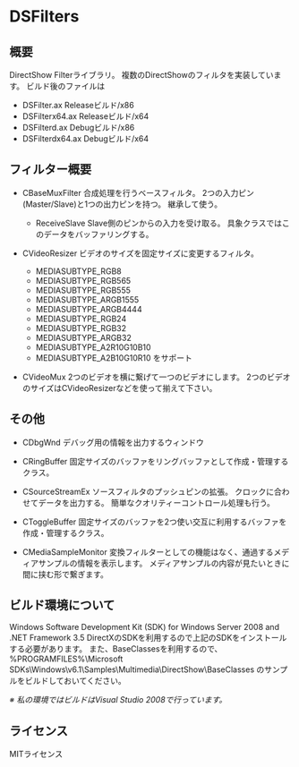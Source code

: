 # DSFilters

## 概要

DirectShow Filterライブラリ。
複数のDirectShowのフィルタを実装しています。
ビルド後のファイルは
- DSFilter.ax
  Releaseビルド/x86
- DSFilterx64.ax
  Releaseビルド/x64
- DSFilterd.ax
  Debugビルド/x86
- DSFilterdx64.ax
  Debugビルド/x64


## フィルター概要

- CBaseMuxFilter
  合成処理を行うベースフィルタ。
  2つの入力ピン(Master/Slave)と1つの出力ピンを持つ。
  継承して使う。
  - ReceiveSlave
    Slave側のピンからの入力を受け取る。
    具象クラスではこのデータをバッファリングする。

- CVideoResizer
  ビデオのサイズを固定サイズに変更するフィルタ。
  - MEDIASUBTYPE_RGB8
  - MEDIASUBTYPE_RGB565
  - MEDIASUBTYPE_RGB555
  - MEDIASUBTYPE_ARGB1555
  - MEDIASUBTYPE_ARGB4444
  - MEDIASUBTYPE_RGB24
  - MEDIASUBTYPE_RGB32
  - MEDIASUBTYPE_ARGB32
  - MEDIASUBTYPE_A2R10G10B10
  -	MEDIASUBTYPE_A2B10G10R10
  をサポート

- CVideoMux
  2つのビデオを横に繋げて一つのビデオにします。
  2つのビデオのサイズはCVideoResizerなどを使って揃えて下さい。


## その他

- CDbgWnd
  デバッグ用の情報を出力するウィンドウ

- CRingBuffer
  固定サイズのバッファをリングバッファとして作成・管理するクラス。

- CSourceStreamEx
  ソースフィルタのプッシュピンの拡張。
  クロックに合わせてデータを出力する。
  簡単なクオリティーコントロール処理も行う。

- CToggleBuffer
  固定サイズのバッファを2つ使い交互に利用するバッファを作成・管理するクラス。

- CMediaSampleMonitor
  変換フィルターとしての機能はなく、通過するメディアサンプルの情報を表示します。
  メディアサンプルの内容が見たいときに間に挟む形で繋ぎます。


## ビルド環境について

Windows Software Development Kit (SDK) for Windows Server 2008 and .NET Framework 3.5
DirectXのSDKを利用するので上記のSDKをインストールする必要があります。
また、BaseClassesを利用するので、
%PROGRAMFILES%\Microsoft SDKs\Windows\v6.1\Samples\Multimedia\DirectShow\BaseClasses
のサンプルをビルドしておいてください。

*※ 私の環境ではビルドはVisual Studio 2008で行っています。*

## ライセンス

MITライセンス

